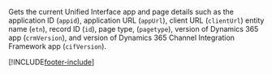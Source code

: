 Gets the current Unified Interface app and page details such as the application ID (`appid`), application URL (`appUrl`), client URL (`clientUrl`) entity name (`etn`), record ID (`id`), page type, (`pagetype`), version of Dynamics 365 app (`crmVersion`), and version of Dynamics 365 Channel Integration Framework app (`cifVersion`).

[!INCLUDE[footer-include](../../../../../../includes/footer-banner.md)]